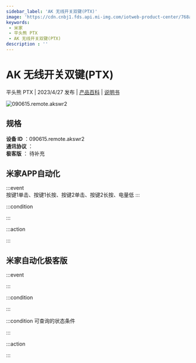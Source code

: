 ```yaml
---
sidebar_label: 'AK 无线开关双键(PTX)'
image: 'https://cdn.cnbj1.fds.api.mi-img.com/iotweb-product-center/768a33980b140f65e0437287fef85784_1680853119380.png?GalaxyAccessKeyId=AKVGLQWBOVIRQ3XLEW&Expires=9223372036854775807&Signature=rdpitIeZavfj/TrvbwaKptawOpg='
keywords: 
 - 米家
 - 平头熊 PTX
 - AK 无线开关双键(PTX)
description : ''
---
```

# AK 无线开关双键(PTX)

平头熊 PTX | 2023/4/27 发布 | [产品百科](https://home.mi.com/webapp/content/baike/product/index.html?model=090615.remote.akswr2/) | [说明书](https://home.mi.com/views/introduction.html?model=090615.remote.akswr2&region=cn)

![090615.remote.akswr2](https://cdn.cnbj1.fds.api.mi-img.com/iotweb-product-center/768a33980b140f65e0437287fef85784_1680853119380.png?GalaxyAccessKeyId=AKVGLQWBOVIRQ3XLEW&Expires=9223372036854775807&Signature=rdpitIeZavfj/TrvbwaKptawOpg=)

## 规格  
> 
**设备 ID** ：090615.remote.akswr2  
**通讯协议** ：  
**极客版**  ： 待补充 


## 米家APP自动化  

:::event  
按键1单击、按键1长按、按键2单击、按键2长按、电量低
:::

:::condition  

:::

:::action   

:::

## 米家自动化极客版  

:::event  

:::

:::condition  

:::

:::condition 可查询的状态条件  

:::

:::action  

:::

        
